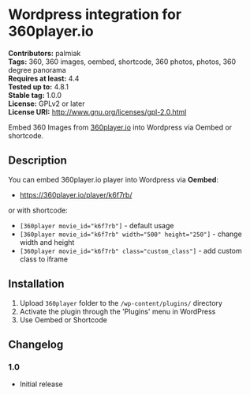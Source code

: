 # Wordpress integration for 360player.io #
**Contributors:** palmiak  
**Tags:** 360, 360 images, oembed, shortcode, 360 photos, photos, 360 degree panorama  
**Requires at least:** 4.4  
**Tested up to:** 4.8.1  
**Stable tag:** 1.0.0  
**License:** GPLv2 or later  
**License URI:** http://www.gnu.org/licenses/gpl-2.0.html  

Embed 360 Images from [360player.io](http://360player.io) into Wordpress via Oembed or shortcode.

## Description ##

You can embed 360player.io player into Wordpress via **Oembed**:
- https://360player.io/player/k6f7rb/

or with shortcode:
- `[360player movie_id="k6f7rb"]` - default usage
- `[360player movie_id="k6f7rb" width="500" height="250"]` - change width and height
- `[360player movie_id="k6f7rb" class="custom_class"]` - add custom class to iframe

## Installation ##

1. Upload `360player` folder to the `/wp-content/plugins/` directory
2. Activate the plugin through the 'Plugins' menu in WordPress
3. Use Oembed or Shortcode

## Changelog ##

### 1.0 ###
* Initial release
